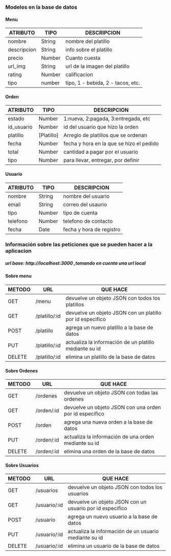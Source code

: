 ### Modelos en la base de datos
#### Menu
|ATRIBUTO 	| TIPO       | DESCRIPCION 			 |
|---------------|------------|-----------------------------------|			
| nombre    	| String     | nombre del platillo		 |  
| descripcion   | String     | info sobre el platillo            |  
| precio    	| Number     | Cuanto cuesta                     |
| url_img     	| String     | url de la imagen del platillo     |
| rating  	| Number     | calificacion            		 |
| tipo		| number     | tipo, 1 - bebida, 2 - tacos, etc. |

#### Orden
|ATRIBUTO 	| TIPO       | DESCRIPCION 			   	  |
|---------------|------------|--------------------------------------------|			
| estado   	| Number     | 1:nueva, 2:pagada, 3:entregada, etc        |  
| id_usuario    | Number     | id del usuario que hizo la orden           |  
| platillo      | [Platillo] | Arreglo de platillos que se ordenan        |  
| fecha    	| Number     | fecha y hora en la que se hizo el pedido   |
| total     	| Number     | cantidad a pagar por el usuario            |
| tipo  	| Number     | para llevar, entregar, por definir   	  |

#### Usuario
|ATRIBUTO 	| TIPO       | DESCRIPCION 			 |
|---------------|------------|-----------------------------------|			
| nombre    	| String     | nombre del usuario		 |  
| email 	| String     | correo del usaurio                |  
| tipo    	| Number     | tipo de cuenta                    |
| telefono     	| Number     | telefono de contacto              |
| fecha  	| Date       | fecha y hora de registro   	 |





### Información sobre las peticiones que se pueden hacer a la aplicacion
##### url base: http://localhost:3000  ,tomando en cuenta una url local


#### Sobre menu
|METODO | URL           | QUE HACE                                                  |
|-------|---------------|-----------------------------------------------------------|
| GET   | /menu   		| devuelve un objeto JSON con todos los platillos           |
| GET   | /platillo/:id | devuelve un objeto JSON con un platillo por id especifico |
| POST  | /platillo     | agrega un nuevo platillo a la base de datos               |
| PUT   | /platillo/:id | actualiza la información de un platillo mediante su id    |
| DELETE| /platillo/:id | elimina un platillo de la base de datos                   |
	
#### Sobre Ordenes
|METODO | URL           | QUE HACE                                                  |
|-------|---------------|-----------------------------------------------------------|
| GET   | /ordenes      | devuelve un objeto JSON con todas las ordenes             |
| GET   | /orden/:id    | devuelve un objeto JSON con una orden por id especifico   |
| POST  | /orden        | agrega una nueva orden a la base de datos                 |
| PUT   | /orden/:id    | actualiza la información de una orden mediante su id      |
| DELETE| /orden/:id    | elimina una orden de la base de datos                     |	

#### Sobre Usuarios
|METODO | URL           | QUE HACE                                                  |
|-------|---------------|-----------------------------------------------------------|
| GET   | /usuarios     | devuelve un objeto JSON con todos los usuarios            |
| GET   | /usuario/:id  | devuelve un objeto JSON con un usuario por id especifico  |
| POST  | /usuario      | agrega un nuevo usuario a la base de datos                |
| PUT   | /usuario/:id  | actualiza la información de un usuario mediante su id    |
| DELETE| /usuario/:id  | elimina un usuario de la base de datos                   |
